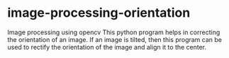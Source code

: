 # image-processing-orientation
Image processing using opencv
This python program helps in correcting the orientation of an image. If an image is tilted, then this program can be used to rectify the orientation of the image and align it to the center.

